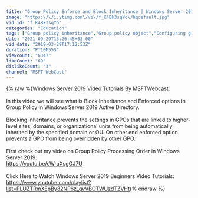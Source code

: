 ```yaml
---
title: "Group Policy Enforce and Block Inheritance | Windows Server 2019"
image: "https:\/\/i.ytimg.com\/vi\/f_K4Bk3sqYo\/hqdefault.jpg"
vid_id: "f_K4Bk3sqYo"
categories: "Education"
tags: ["Group policy inheritance","Group policy object","Configuring group policy"]
date: "2021-09-29T13:26:45+03:00"
vid_date: "2019-03-29T17:12:53Z"
duration: "PT10M55S"
viewcount: "6347"
likeCount: "69"
dislikeCount: "3"
channel: "MSFT WebCast"
---
```

{% raw %}Windows Server 2019 Video Tutorials By MSFTWebcast:<br /><br />In this video we will see what is Block Inheritance and Enforced options in Group Policy in Windows Server 2019 Active Directory. <br /><br />Blocking inheritance prevents the settings in GPOs that are linked to higher-level sites, domains, or organizational units from being automatically inherited by the specified domain or OU. On other end enforced option prevents a GPO from being overridden by other GPO.<br /><br />First check out my video on Group Policy Processing Order in Windows Server 2019.<br /><a rel="nofollow" target="blank" href="https://youtu.be/cWraXsgOJ7U">https://youtu.be/cWraXsgOJ7U</a><br /><br />Click Here to Watch Windows Server 2019 Beginners Video Tutorials:<br /><a rel="nofollow" target="blank" href="https://www.youtube.com/playlist?list=PLUZTRmXEpBy32NP6z_qvVBOTWUzdTZVHt">https://www.youtube.com/playlist?list=PLUZTRmXEpBy32NP6z_qvVBOTWUzdTZVHt</a>{% endraw %}
